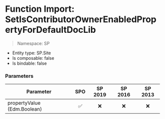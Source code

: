 # Function Import: SetIsContributorOwnerEnabledPropertyForDefaultDocLib

> Namespace: SP

- Entity type: SP.Site
- Is composable: false
- Is bindable: false

### Parameters

Parameter | SPO | SP 2019 | SP 2016 | SP 2013
----------|:---:|:-------:|:-------:|:-------:
propertyValue (Edm.Boolean) | ✅ | ❌ | ❌ | ❌